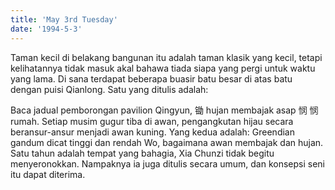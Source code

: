```yaml
---
title: 'May 3rd Tuesday'
date: '1994-5-3'
---
```


Taman kecil di belakang bangunan itu adalah taman klasik yang kecil, tetapi kelihatannya tidak masuk akal bahawa tiada siapa yang pergi untuk waktu yang lama. Di sana terdapat beberapa buasir batu besar di atas batu dengan puisi Qianlong. Satu yang ditulis adalah:

Baca jadual pemborongan pavilion Qingyun, 锄 hujan membajak asap 悯 悯 rumah. Setiap musim gugur tiba di awan, pengangkutan hijau secara beransur-ansur menjadi awan kuning. Yang kedua adalah: Greendian gandum dicat tinggi dan rendah Wo, bagaimana awan membajak dan hujan. Satu tahun adalah tempat yang bahagia, Xia Chunzi tidak begitu menyeronokkan. Nampaknya ia juga ditulis secara umum, dan konsepsi seni itu dapat diterima.

